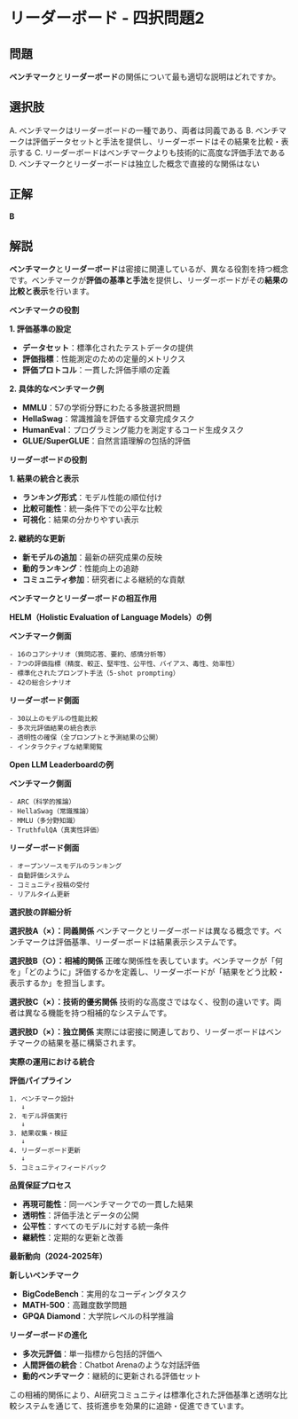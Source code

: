 # リーダーボード - 四択問題2

## 問題
**ベンチマーク**と**リーダーボード**の関係について最も適切な説明はどれですか。

## 選択肢
A. ベンチマークはリーダーボードの一種であり、両者は同義である
B. ベンチマークは評価データセットと手法を提供し、リーダーボードはその結果を比較・表示する
C. リーダーボードはベンチマークよりも技術的に高度な評価手法である
D. ベンチマークとリーダーボードは独立した概念で直接的な関係はない

## 正解
**B**

## 解説
**ベンチマーク**と**リーダーボード**は密接に関連しているが、異なる役割を持つ概念です。ベンチマークが**評価の基準と手法**を提供し、リーダーボードがその**結果の比較と表示**を行います。

**ベンチマークの役割**

**1. 評価基準の設定**
- **データセット**：標準化されたテストデータの提供
- **評価指標**：性能測定のための定量的メトリクス
- **評価プロトコル**：一貫した評価手順の定義

**2. 具体的なベンチマーク例**
- **MMLU**：57の学術分野にわたる多肢選択問題
- **HellaSwag**：常識推論を評価する文章完成タスク
- **HumanEval**：プログラミング能力を測定するコード生成タスク
- **GLUE/SuperGLUE**：自然言語理解の包括的評価

**リーダーボードの役割**

**1. 結果の統合と表示**
- **ランキング形式**：モデル性能の順位付け
- **比較可能性**：統一条件下での公平な比較
- **可視化**：結果の分かりやすい表示

**2. 継続的な更新**
- **新モデルの追加**：最新の研究成果の反映
- **動的ランキング**：性能向上の追跡
- **コミュニティ参加**：研究者による継続的な貢献

**ベンチマークとリーダーボードの相互作用**

**HELM（Holistic Evaluation of Language Models）の例**

**ベンチマーク側面**
```
- 16のコアシナリオ（質問応答、要約、感情分析等）
- 7つの評価指標（精度、較正、堅牢性、公平性、バイアス、毒性、効率性）
- 標準化されたプロンプト手法（5-shot prompting）
- 42の総合シナリオ
```

**リーダーボード側面**
```
- 30以上のモデルの性能比較
- 多次元評価結果の統合表示
- 透明性の確保（全プロンプトと予測結果の公開）
- インタラクティブな結果閲覧
```

**Open LLM Leaderboardの例**

**ベンチマーク側面**
```
- ARC（科学的推論）
- HellaSwag（常識推論）
- MMLU（多分野知識）
- TruthfulQA（真実性評価）
```

**リーダーボード側面**
```
- オープンソースモデルのランキング
- 自動評価システム
- コミュニティ投稿の受付
- リアルタイム更新
```

**選択肢の詳細分析**

**選択肢A（×）：同義関係**
ベンチマークとリーダーボードは異なる概念です。ベンチマークは評価基準、リーダーボードは結果表示システムです。

**選択肢B（○）：相補的関係**
正確な関係性を表しています。ベンチマークが「何を」「どのように」評価するかを定義し、リーダーボードが「結果をどう比較・表示するか」を担当します。

**選択肢C（×）：技術的優劣関係**
技術的な高度さではなく、役割の違いです。両者は異なる機能を持つ相補的なシステムです。

**選択肢D（×）：独立関係**
実際には密接に関連しており、リーダーボードはベンチマークの結果を基に構築されます。

**実際の運用における統合**

**評価パイプライン**
```
1. ベンチマーク設計
   ↓
2. モデル評価実行
   ↓
3. 結果収集・検証
   ↓
4. リーダーボード更新
   ↓
5. コミュニティフィードバック
```

**品質保証プロセス**
- **再現可能性**：同一ベンチマークでの一貫した結果
- **透明性**：評価手法とデータの公開
- **公平性**：すべてのモデルに対する統一条件
- **継続性**：定期的な更新と改善

**最新動向（2024-2025年）**

**新しいベンチマーク**
- **BigCodeBench**：実用的なコーディングタスク
- **MATH-500**：高難度数学問題
- **GPQA Diamond**：大学院レベルの科学推論

**リーダーボードの進化**
- **多次元評価**：単一指標から包括的評価へ
- **人間評価の統合**：Chatbot Arenaのような対話評価
- **動的ベンチマーク**：継続的に更新される評価セット

この相補的関係により、AI研究コミュニティは標準化された評価基準と透明な比較システムを通じて、技術進歩を効果的に追跡・促進できています。 